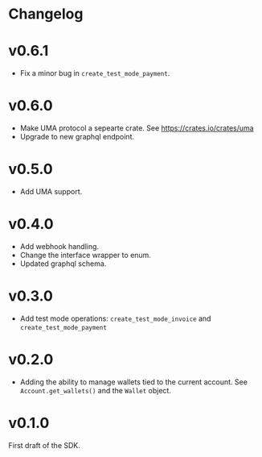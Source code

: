 # Changelog

# v0.6.1
- Fix a minor bug in `create_test_mode_payment`.

# v0.6.0
- Make UMA protocol a sepearte crate. See https://crates.io/crates/uma
- Upgrade to new graphql endpoint.

# v0.5.0
- Add UMA support.

# v0.4.0
- Add webhook handling.
- Change the interface wrapper to enum.
- Updated graphql schema.

# v0.3.0
- Add test mode operations: `create_test_mode_invoice` and `create_test_mode_payment`

# v0.2.0

- Adding the ability to manage wallets tied to the current account. See `Account.get_wallets()` and the `Wallet` object.

# v0.1.0

First draft of the SDK.
